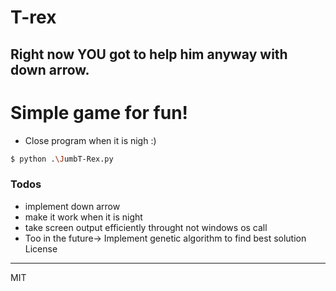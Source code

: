 # T-rex
## Right now YOU got to help him anyway with down arrow.


# Simple game for fun!

  - Close program when it is nigh :)

  
  ```sh
$ python .\JumbT-Rex.py
```

### Todos

 - implement down arrow
 - make it work when it is night
 - take screen output efficiently throught not windows os call
 - Too in the future-> Implement genetic algorithm to find best solution
License
----

MIT
